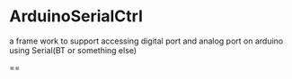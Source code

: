 ArduinoSerialCtrl
=================

a frame work to support accessing digital port and analog port on arduino using Serial(BT or something else)

==
